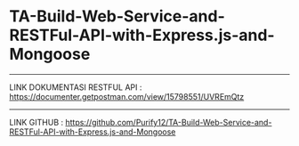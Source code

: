 # TA-Build-Web-Service-and-RESTFul-API-with-Express.js-and-Mongoose

----
LINK DOKUMENTASI RESTFUL API : https://documenter.getpostman.com/view/15798551/UVREmQtz

----
LINK GITHUB : https://github.com/Purify12/TA-Build-Web-Service-and-RESTFul-API-with-Express.js-and-Mongoose

